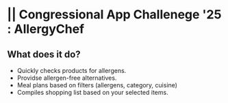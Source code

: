 # || Congressional App Challenege '25 : AllergyChef
## What does it do?
- Quickly checks products for allergens.
- Providse allergen-free alternatives.
- Meal plans based on filters (allergens, category, cuisine)
- Compiles shopping list based on your selected items.
